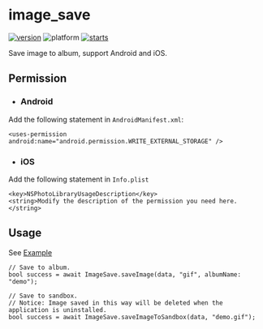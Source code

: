# image_save

[![version](https://img.shields.io/pub/v/image_save)](https://pub.dartlang.org/packages/image_save)
![platform](https://img.shields.io/badge/platform-Android%7CiOS-green)
[![starts](https://img.shields.io/github/stars/samoy/image_save?style=social)](https://github.com/Samoy/image_save)

Save image to album, support Android and iOS.

## Permission

* ### Android

Add the following statement in `AndroidManifest.xml`:
```
<uses-permission android:name="android.permission.WRITE_EXTERNAL_STORAGE" />
```
* ### iOS

Add the following statement in `Info.plist`
```
<key>NSPhotoLibraryUsageDescription</key>
<string>Modify the description of the permission you need here.</string>
```

## Usage
See [Example](https://github.com/Samoy/image_save/tree/master/example)

```
// Save to album.
bool success = await ImageSave.saveImage(data, "gif", albumName: "demo");

// Save to sandbox.
// Notice: Image saved in this way will be deleted when the application is uninstalled.
bool success = await ImageSave.saveImageToSandbox(data, "demo.gif");
```
